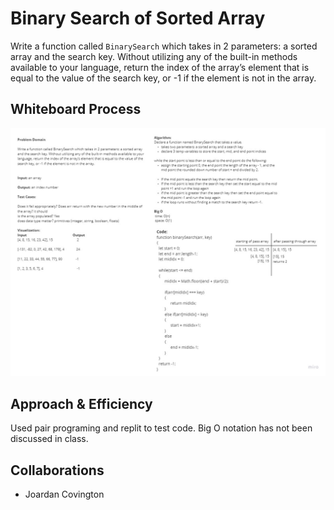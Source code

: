 # Binary Search of Sorted Array

Write a function called `BinarySearch` which takes in 2 parameters: a sorted array and the search key. Without utilizing any of the built-in methods available to your language, return the index of the array’s element that is equal to the value of the search key, or -1 if the element is not in the array.

## Whiteboard Process

![Binary Search](/javascript/assets/Code%20Challenge%203.jpg)

## Approach & Efficiency

Used pair programing and replit to test code.
Big O notation has not been discussed in class.

## Collaborations

- Joardan Covington

